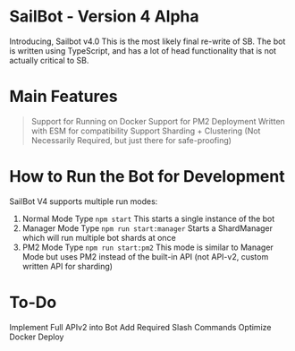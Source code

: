 # SailBot - Version 4 Alpha
Introducing, Sailbot v4.0
This is the most likely final re-write of SB.
The bot is written using TypeScript, and has a lot of head functionality that is not actually critical to SB.
# Main Features
> Support for Running on Docker 
> Support for PM2 Deployment
> Written with ESM for compatibility
> Support Sharding + Clustering (Not Necessarily Required, but just there for safe-proofing)

# How to Run the Bot for Development
SailBot V4 supports multiple run modes:
1. Normal Mode
Type `npm start`
This starts a single instance of the bot
2. Manager Mode
Type `npm run start:manager`
Starts a ShardManager which will run multiple bot shards at once
3. PM2 Mode
Type `npm run start:pm2`
This mode is similar to Manager Mode but uses PM2 instead of the built-in API (not API-v2, custom written API for sharding)

# To-Do
Implement Full APIv2 into Bot
Add Required Slash Commands
Optimize Docker Deploy 
